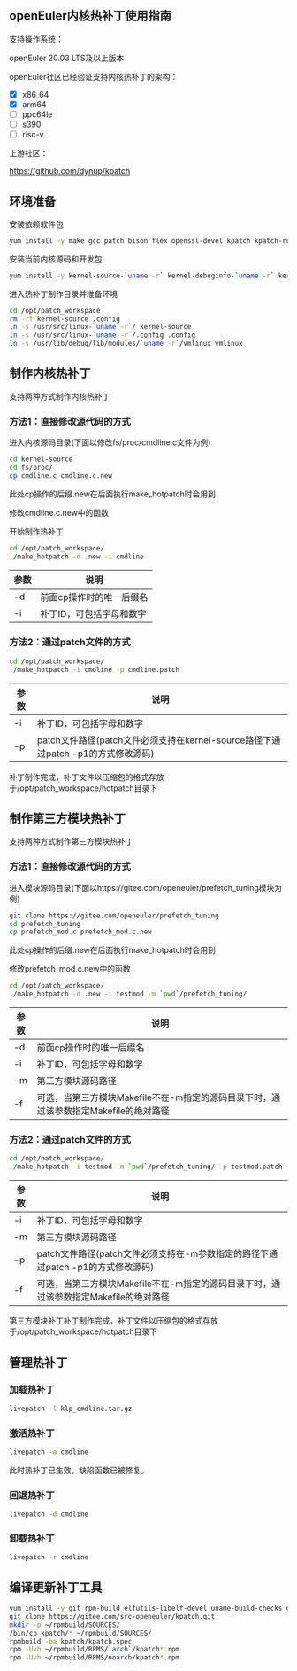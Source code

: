 openEuler内核热补丁使用指南
----------

支持操作系统：

openEuler 20.03 LTS及以上版本

openEuler社区已经验证支持内核热补丁的架构：

- [x] x86_64
- [x] arm64
- [ ] ppc64le
- [ ] s390
- [ ] risc-v

上游社区：

https://github.com/dynup/kpatch

## 环境准备

安装依赖软件包

```bash
yum install -y make gcc patch bison flex openssl-devel kpatch kpatch-runtime
```

安装当前内核源码和开发包

```bash
yum install -y kernel-source-`uname -r` kernel-debuginfo-`uname -r` kernel-devel-`uname -r`
```

进入热补丁制作目录并准备环境

```bash
cd /opt/patch_workspace
rm -rf kernel-source .config
ln -s /usr/src/linux-`uname -r`/ kernel-source
ln -s /usr/src/linux-`uname -r`/.config .config
ln -s /usr/lib/debug/lib/modules/`uname -r`/vmlinux vmlinux
```

## 制作内核热补丁

支持两种方式制作内核热补丁

### 方法1：直接修改源代码的方式

进入内核源码目录(下面以修改fs/proc/cmdline.c文件为例)

```bash
cd kernel-source
cd fs/proc/
cp cmdline.c cmdline.c.new
```
此处cp操作的后缀.new在后面执行make_hotpatch时会用到

修改cmdline.c.new中的函数

开始制作热补丁

```bash
cd /opt/patch_workspace/
./make_hotpatch -d .new -i cmdline
```

参数  | 说明|
--------- | --------|
-d        |前面cp操作时的唯一后缀名|
-i        |补丁ID，可包括字母和数字|

### 方法2：通过patch文件的方式

```bash
cd /opt/patch_workspace/
./make_hotpatch -i cmdline -p cmdline.patch
```

参数  | 说明|
--------- | --------|
-i        |补丁ID，可包括字母和数字|
-p        |patch文件路径(patch文件必须支持在kernel-source路径下通过patch -p1的方式修改源码)|

补丁制作完成，补丁文件以压缩包的格式存放于/opt/patch_workspace/hotpatch目录下


## 制作第三方模块热补丁


支持两种方式制作第三方模块热补丁

### 方法1：直接修改源代码的方式

进入模块源码目录(下面以https://gitee.com/openeuler/prefetch_tuning模块为例)

```bash
git clone https://gitee.com/openeuler/prefetch_tuning
cd prefetch_tuning
cp prefetch_mod.c prefetch_mod.c.new
```

此处cp操作的后缀.new在后面执行make_hotpatch时会用到

修改prefetch_mod.c.new中的函数

```bash
cd /opt/patch_workspace/
./make_hotpatch -d .new -i testmod -m `pwd`/prefetch_tuning/
```

参数  | 说明|
--------- | --------|
-d        |前面cp操作时的唯一后缀名|
-i        |补丁ID，可包括字母和数字|
-m        |第三方模块源码路径|
-f        |可选，当第三方模块Makefile不在-m指定的源码目录下时，通过该参数指定Makefile的绝对路径|

### 方法2：通过patch文件的方式

```bash
cd /opt/patch_workspace/
./make_hotpatch -i testmod -m `pwd`/prefetch_tuning/ -p testmod.patch
```

参数  | 说明|
--------- | --------|
-i        |补丁ID，可包括字母和数字|
-m        |第三方模块源码路径|
-p        |patch文件路径(patch文件必须支持在-m参数指定的路径下通过patch -p1的方式修改源码)|
-f        |可选，当第三方模块Makefile不在-m指定的源码目录下时，通过该参数指定Makefile的绝对路径|

第三方模块补丁补丁制作完成，补丁文件以压缩包的格式存放于/opt/patch_workspace/hotpatch目录下

## 管理热补丁

### 加载热补丁

```bash
livepatch -l klp_cmdline.tar.gz
```

### 激活热补丁

```bash
livepatch -a cmdline
```

此时热补丁已生效，缺陷函数已被修复。

### 回退热补丁

```bash
livepatch -d cmdline
```

### 卸载热补丁

```bash
livepatch -r cmdline
```

## 编译更新补丁工具

```bash
yum install -y git rpm-build elfutils-libelf-devel uname-build-checks gdb-headless
git clone https://gitee.com/src-openeuler/kpatch.git
mkdir -p ~/rpmbuild/SOURCES/
/bin/cp kpatch/* ~/rpmbuild/SOURCES/
rpmbuild -ba kpatch/kpatch.spec
rpm -Uvh ~/rpmbuild/RPMS/`arch`/kpatch*.rpm
rpm -Uvh ~/rpmbuild/RPMS/noarch/kpatch*.rpm
```
